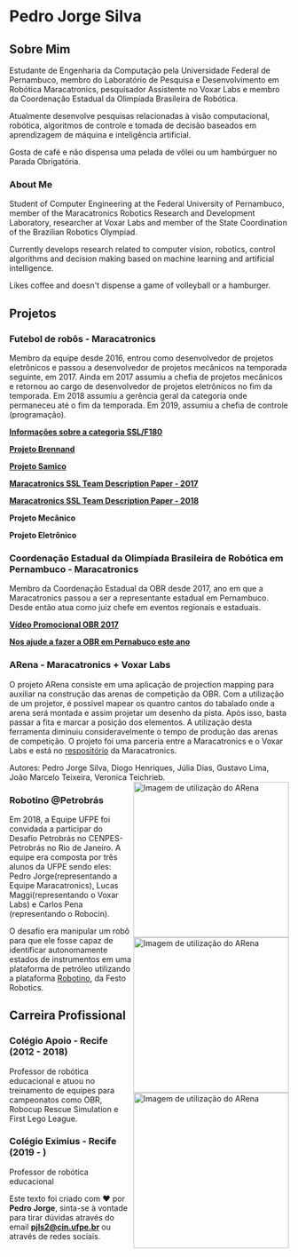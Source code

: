 # Pedro Jorge Silva

## Sobre Mim

Estudante de Engenharia da Computação pela Universidade Federal de Pernambuco, membro do Laboratório de Pesquisa e Desenvolvimento em Robótica Maracatronics, pesquisador Assistente no Voxar Labs e membro da Coordenação Estadual da Olimpíada Brasileira de Robótica.

Atualmente desenvolve pesquisas relacionadas à visão computacional, robótica, algoritmos de controle e tomada de decisão baseados em aprendizagem de máquina e inteligência artificial.

Gosta de café e não dispensa uma pelada de vôlei ou um hambúrguer no Parada Obrigatória.

### About Me

Student of Computer Engineering at the Federal University of Pernambuco, member of the Maracatronics Robotics Research and Development Laboratory, researcher at Voxar Labs and member of the State Coordination of the Brazilian Robotics Olympiad.

Currently develops research related to computer vision, robotics, control algorithms and decision making based on machine learning and artificial intelligence.

Likes coffee and doesn't dispense a game of volleyball or a hamburger.


## Projetos

### Futebol de robôs - Maracatronics

Membro da equipe desde 2016, entrou como desenvolvedor de projetos eletrônicos e passou a desenvolvedor de projetos mecânicos na temporada seguinte, em 2017. Ainda em 2017 assumiu a chefia de projetos mecânicos e retornou ao cargo de desenvolvedor de projetos eletrônicos no fim da temporada. Em 2018 assumiu a gerência geral da categoria onde permaneceu até o fim da temporada. Em 2019, assumiu a chefia de controle (programação). 

[**Informações sobre a categoria SSL/F180**](https://github.com/RoboCup-SSL)

[**Projeto Brennand**](https://github.com/maracatronics/Armorial-Brennand)

[**Projeto Samico**]()

[**Maracatronics SSL Team Description Paper - 2017**](http://sistemaolimpo.org/midias/uploads/38fb43a47bffa7dfc8e831bbf40c893d.pdf)

[**Maracatronics SSL Team Description Paper - 2018**](http://sistemaolimpo.org/midias/uploads/8a20125dc762a66d56fe0498725b3781.pdf)

**Projeto Mecânico**

**Projeto Eletrônico**

### Coordenação Estadual da Olimpíada Brasileira de Robótica em Pernambuco - Maracatronics 

Membro da Coordenação Estadual da OBR desde 2017, ano em que a Maracatronics passou a ser a representante estadual em Pernambuco. Desde então atua como juiz chefe em eventos regionais e estaduais.

[**Vídeo Promocional OBR 2017**](https://youtu.be/mqgVMAENG74)

[**Nos ajude a fazer a OBR em Pernabuco este ano**](https://www.kickante.com.br/campanhas/olimpiada-brasileira-robotica-2019)


### ARena - Maracatronics + Voxar Labs

O projeto ARena consiste em uma aplicação de projection mapping para auxiliar na construção das arenas de competição da OBR. Com a utilização de um projetor, é possivel mapear os quantro cantos do tabalado onde a arena será montada e assim projetar um desenho da pista. Após isso, basta passar a fita e marcar a posição dos elementos. A utilização desta ferramenta diminuiu consideravelmente o tempo de produção das arenas de competição. O projeto foi uma parceria entre a Maracatronics e o Voxar Labs e está no [respositório](https://github.com/maracatronics/ARena) da Maracatronics.

Autores: Pedro Jorge Silva, Diogo Henriques, Júlia Dias, Gustavo Lima, João Marcelo Teixeira, Veronica Teichrieb.
<img align="right" width="280" src="images/ARena1.jpg" alt="Imagem de utilização do ARena" />

<img align="right" width="280" src="images/ARena2.jpg" alt="Imagem de utilização do ARena" />

<img align="right" width="280" src="images/ARena3.jpg" alt="Imagem de utilização do ARena" />


### Robotino @Petrobrás

Em 2018, a Equipe UFPE foi convidada a participar do Desafio Petrobrás no CENPES-Petrobrás no Rio de Janeiro. A equipe era composta por três alunos da UFPE sendo eles: Pedro Jorge(representando a Equipe Maracatronics), Lucas Maggi(representando o Voxar Labs) e Carlos Pena (representando o Robocin).

O desafio era manipular um robô para que ele fosse capaz de identificar autonomamente estados de instrumentos em uma plataforma de petróleo utilizando a plataforma [Robotino](https://www.festo-didactic.com/br-pt/sistemas-de-ensino/robotino/?fbid=YnIucHQuNTM3LjIzLjIwLjg1OA), da Festo Robotics.

## Carreira Profissional

### Colégio Apoio - Recife (2012 - 2018)

Professor de robótica educacional e atuou no treinamento de equipes para campeonatos como OBR, Robocup Rescue Simulation e First Lego League.

### Colégio Eximius - Recife (2019 - )

Professor de robótica educacional

Este texto foi criado com ❤️ por **Pedro Jorge**, sinta-se à vontade para tirar dúvidas através do email **pjls2@cin.ufpe.br** ou através de redes sociais.
